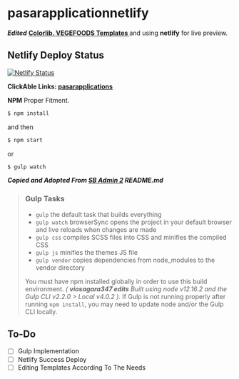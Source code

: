 # pasarapplicationnetlify
**_Edited_** **[ Colorlib. VEGEFOODS Templates ](https://colorlib.com/wp/template/vegefoods/)** and using **netlify** for live preview. 

## Netlify Deploy Status
[![Netlify Status](https://api.netlify.com/api/v1/badges/f8401b63-0104-4985-acd7-61e1778bc37f/deploy-status)](https://app.netlify.com/sites/pasarapplication/deploys)

**ClickAble Links: [pasarapplications](https://pasarapplication.netlify.app)**

**NPM** Proper Fitment.
```sh
$ npm install
```
and then
```sh
$ npm start
```
or
```sh
$ gulp watch
```

__*Copied and Adopted From **[SB Admin 2](https://startbootstrap.com/template-overviews/sb-admin-2/)** README.md*__

> ### Gulp Tasks
>
> -   `gulp` the default task that builds everything
> -   `gulp watch` browserSync opens the project in your default browser and live reloads when changes are made
> -   `gulp css` compiles SCSS files into CSS and minifies the compiled CSS
> -   `gulp js` minifies the themes JS file
> -   `gulp vendor` copies dependencies from node_modules to the vendor directory
>
> You must have npm installed globally in order to use this build environment. _( **viosagara347 edits** Built using node v12.16.2 and the Gulp CLI v2.2.0 > Local v4.0.2 )_. If Gulp is not running properly after running `npm install`, you may need to update node and/or the Gulp CLI locally. 

## To-Do 
- [ ] Gulp Implementation
- [ ] Netlify Success Deploy
- [ ] Editing Templates According To The Needs